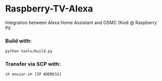 # Raspberry-TV-Alexa
Integration between Alexa Home Assistant and OSMC (Kodi @ Raspberry Pi)
### Build with:
```sh
python tools/build.py
```
### Transfer via SCP with:
```sh
sh enviar.sh [IP ADDRESS]
```